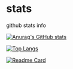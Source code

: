 # stats
github stats info 

[![Anurag's GitHub stats](https://github-readme-stats.vercel.app/api?username=humorhan&count_private=true)](https://github.com/anuraghazra/github-readme-stats)

[![Top Langs](https://github-readme-stats.vercel.app/api/top-langs/?username=humorhan)](https://github.com/anuraghazra/github-readme-stats)

[![Readme Card](https://github-readme-stats.vercel.app/api/pin/?username=humorhan&repo=webpack5.x)](https://github.com/anuraghazra/github-readme-stats)
